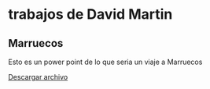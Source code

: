 # trabajos de David Martin

## Marruecos

Esto es un power point de lo que seria un viaje a Marruecos

[Descargar archivo](./trabajos/Titulopráctica.docx)
